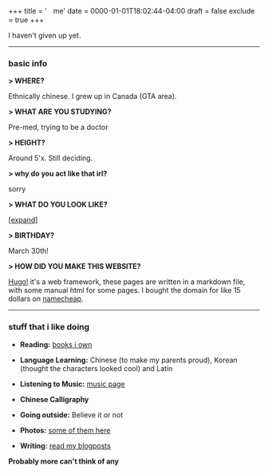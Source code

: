+++
title = 'ㅤme'
date = 0000-01-01T18:02:44-04:00
draft = false
exclude = true
+++


I haven't given up yet.

____

### basic info

__\> WHERE?__

Ethnically chinese. I grew up in Canada (GTA area).

__\> WHAT ARE YOU STUDYING?__

Pre-med, trying to be a doctor

__\> HEIGHT?__

Around 5'x. Still deciding.

__\> why do you act like that irl?__

sorry

__\> WHAT DO YOU LOOK LIKE?__

[[expand]]()

__\> BIRTHDAY?__

March 30th!

__\> HOW DID YOU MAKE THIS WEBSITE?__

[Hugo!](https://gohugo.io/) it's a web framework, these pages are written in a markdown file, with some manual html for some pages. I bought the domain for like 15 dollars on [namecheap](https://www.namecheap.com).


____

### stuff that i like doing

- **Reading:** [books i own](/books) 
  
- **Language Learning:** Chinese (to make my parents proud), Korean (thought the characters looked cool) and Latin
  
- **Listening to Music:** [music page](/wip.html)
    
- **Chinese Calligraphy**

- **Going outside:** Believe it or not
  
- **Photos:** [some of them here](/mine)
    
- **Writing:** [read my blogposts](/journal)

**Probably more can't think of any**
